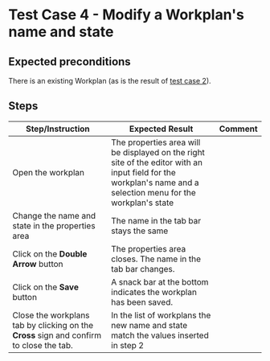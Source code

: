 # Test Case 4 - Modify a Workplan's name and state

## Expected preconditions

There is an existing Workplan (as is the result of [test case 2](02_create_and_save_a_new_workplan.md)).

## Steps

| Step/Instruction | Expected Result | Comment |
|------------------|-----------------|---------|
| Open the workplan | The properties area  will be displayed on the right site of the editor with an input field for the workplan's name and a selection menu for the workplan's state ||
| Change the name and state in the properties area | The name in the tab bar stays the same ||
| Click on the **Double Arrow** button | The properties area closes. The name in the tab bar changes. ||
| Click on the **Save** button | A snack bar at the bottom indicates the workplan has been saved. ||
| Close the workplans tab by clicking on the **Cross** sign and confirm to close the tab. | In the list of workplans the new name and state match the values inserted in step 2 ||
